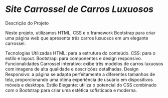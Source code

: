 # *Site Carrossel de Carros Luxuosos* #
Descrição do Projeto

Neste projeto, utilizamos HTML, CSS e o framework Bootstrap para criar uma página web que apresenta três carros luxuosos em um elegante carrossel.

Tecnologias Utilizadas
HTML: para a estrutura do conteúdo.
CSS: para o estilo e layout.
Bootstrap: para componentes e design responsivo.
Funcionalidades
Carrossel Interativo: exibe três modelos de carros luxuosos com imagens de alta qualidade e descrições detalhadas.
Design Responsivo: a página se adapta perfeitamente a diferentes tamanhos de tela, proporcionando uma ótima experiência de usuário em dispositivos móveis e desktops.
Estilo Elegante: utiliza o potencial do CSS combinado com o Bootstrap para criar uma estética sofisticada e moderna.
